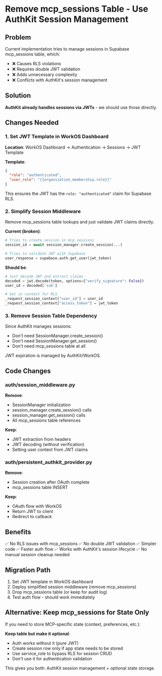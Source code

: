 # Remove mcp_sessions Table - Use AuthKit Session Management

## Problem

Current implementation tries to manage sessions in Supabase mcp_sessions table, which:
- ❌ Causes RLS violations
- ❌ Requires double JWT validation
- ❌ Adds unnecessary complexity
- ❌ Conflicts with AuthKit's session management

## Solution

**AuthKit already handles sessions via JWTs** - we should use those directly.

## Changes Needed

### 1. Set JWT Template in WorkOS Dashboard

**Location**: WorkOS Dashboard → Authentication → Sessions → JWT Template

**Template**:
```json
{
  "role": "authenticated",
  "user_role": "{{organization_membership.role}}"
}
```

This ensures the JWT has the `role: "authenticated"` claim for Supabase RLS.

### 2. Simplify Session Middleware

Remove mcp_sessions table lookups and just validate JWT claims directly.

**Current (broken)**:
```python
# Tries to create session in mcp_sessions
session_id = await session_manager.create_session(...)

# Tries to validate JWT with Supabase
user_response = supabase.auth.get_user(jwt_token)
```

**Should be**:
```python
# Just decode JWT and extract claims
decoded = jwt.decode(token, options={"verify_signature": False})
user_id = decoded['sub']

# Set in context for RLS
_request_session_context["user_id"] = user_id
_request_session_context["access_token"] = jwt_token
```

### 3. Remove Session Table Dependency

Since AuthKit manages sessions:
- Don't need SessionManager.create_session()
- Don't need SessionManager.get_session()
- Don't need mcp_sessions table at all

JWT expiration is managed by AuthKit/WorkOS.

## Code Changes

### auth/session_middleware.py

**Remove**:
- SessionManager initialization
- session_manager.create_session() calls
- session_manager.get_session() calls
- All mcp_sessions table references

**Keep**:
- JWT extraction from headers
- JWT decoding (without verification)
- Setting user context from JWT claims

### auth/persistent_authkit_provider.py

**Remove**:
- Session creation after OAuth complete
- mcp_sessions table INSERT

**Keep**:
- OAuth flow with WorkOS
- Return JWT to client
- Redirect to callback

## Benefits

✅ No RLS issues with mcp_sessions
✅ No double JWT validation
✅ Simpler code
✅ Faster auth flow
✅ Works with AuthKit's session lifecycle
✅ No manual session cleanup needed

## Migration Path

1. Set JWT template in WorkOS dashboard
2. Deploy simplified session middleware (remove mcp_sessions)
3. Drop mcp_sessions table (or keep for audit log)
4. Test auth flow - should work immediately

## Alternative: Keep mcp_sessions for State Only

If you need to store MCP-specific state (context, preferences, etc.):

**Keep table but make it optional**:
- Auth works without it (pure JWT)
- Create session row only if app state needs to be stored
- Use service_role to bypass RLS for session CRUD
- Don't use it for authentication validation

This gives you both: AuthKit session management + optional state storage.
